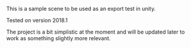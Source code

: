 This is a sample scene to be used as an export test in unity.

Tested on version 2018.1

The project is a bit simplistic at the moment and will be updated later to work as something
slightly more relevant.